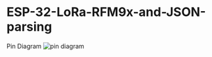 # ESP-32-LoRa-RFM9x-and-JSON-parsing

Pin Diagram
![pin diagram](https://user-images.githubusercontent.com/68055267/151799787-96ff622b-faa5-4913-9788-1c0f46ce154d.png)
